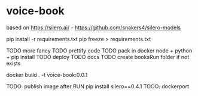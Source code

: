 # voice-book

based on https://silero.ai/ - https://github.com/snakers4/silero-models


pip install -r requirements.txt
pip freeze > requirements.txt



TODO more fancy
TODO prettify code
TODO pack in docker node + python + pip install
TODO deploy
TODO docs
TODO create booksRun folder if not exists


docker build . -t voice-book:0.0.1


TODO: publish image after RUN pip install silero==0.4.1
TOOO: dockerport
